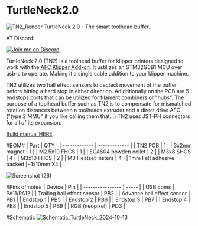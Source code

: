 # TurtleNeck2.0
![TN2_Render](https://github.com/user-attachments/assets/04dee60e-6889-46bf-8f6b-388c52244336)
TurtleNeck 2.0 - The smart toolhead buffer.

AT Discord:

[![Join me on Discord](https://discord.com/api/guilds/1229586267671629945/widget.png?style=banner2)](https://discord.gg/armoredturtle)

TurtleNeck 2.0 (TN2) Is a toolhead buffer for klipper printers designed to work with the [AFC Klipper Add-on](https://github.com/ArmoredTurtle/AFC-Klipper-Add-On).
It ustilizes an STM32G0B1 MCU over usb-c to operate. Making it a single cable addition to your klipper machine.

TN2 utilizes two hall effect sensors to dectect movement of the buffer before hitting a hard stop in either direction. Adiddtionally on the PCB are 5 endstops ports that can be utilized for filament combiners or "hubs".
The purpose of a toolhead buffer such as TN2 is to compensate for mismatched rotation distances between a toolheads extruder and a direct drive AFC ("type 2 MMU" if you like calling them that...)
TN2 uses JST-PH connectors for all of its expansion.

[Build manual HERE](https://armoredturtle.xyz).

#BOM#
| Part  | QTY |
| ------------- | ------------- |
| TN2 PCB | 1  |
| 3x2mm magnet  | 1  |
| M2.5x10 FHCS  | 1  |
| ECAS04 bowden collet | 2  |
| M3x8 SHCS | 4  |
| M3x10 FHCS | 2 |
| M3 Heatset insters | 4  |
| 1mm Felt adhesive backed |~1x10mm X4 |


![Screenshot (26)](https://github.com/user-attachments/assets/d03977c4-4cae-434a-9b56-7d4c53a156f4)

#Pins of note#
| Device | Pin |
| ---------------- | ----- |
| USB coms | PA11/PA12 |
| Trailing hall effect sensor | PB2 |
| Advance hall effect sensor | PB1 |
| Endstop 1 | PB5 |
| Endstop 2 | PB6 |
| Endstop 3 | PB7 |
| Endstop 4 | PB8 |
| Endstop 5 | PB9 |
| RGB (neopixel) | PD3 |

#Schematic
![Schematic_TurtleNeck_2024-10-13](https://github.com/user-attachments/assets/c11a8c29-cd33-466f-b604-7e2d9ea658bc)
